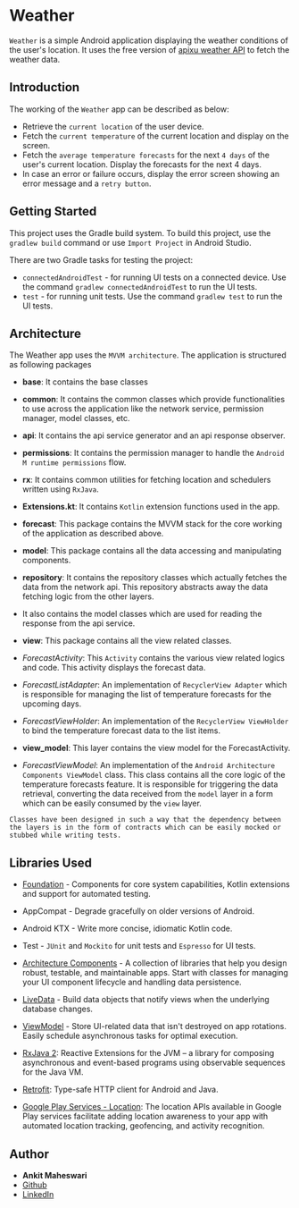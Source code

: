 # Weather

`Weather` is a simple Android application displaying the weather conditions of the user's location. It uses the free version of [apixu weather API](https://www.apixu.com/doc/) to fetch the weather data.

## Introduction
The working of the `Weather` app can be described as below:

- Retrieve the `current location` of the user device.
- Fetch the `current temperature` of the current location and display on the screen.
- Fetch the `average temperature forecasts` for the next `4 days` of the user's current location. Display the forecasts for the next 4 days.
-  In case an error or failure occurs, display the error screen showing an error message and a `retry button`.

## Getting Started

This project uses the Gradle build system. To build this project, use the `gradlew build` command or use `Import Project` in Android Studio.

There are two Gradle tasks for testing the project:

- `connectedAndroidTest` - for running UI tests on a connected device. Use the command `gradlew connectedAndroidTest` to run the UI tests.
- `test` - for running unit tests. Use the command `gradlew test` to run the UI tests.

## Architecture
The Weather app uses the `MVVM architecture`. The application is structured as following packages

-  <b>base</b>: It contains the base classes
-  <b>common</b>: It contains the common classes which provide functionalities to use across the application like the  network service, permission manager, model classes, etc.
-  <b>api</b>: It contains the api service generator and an api response observer.
-  <b>permissions</b>: It contains the permission manager to handle the `Android M runtime permissions` flow.
-  <b>rx</b>: It contains common utilities for fetching location and schedulers written using `RxJava`.
-  <b>Extensions.kt</b>: It contains `Kotlin` extension functions used in the app.

-  <b>forecast</b>: This package contains the MVVM stack for the core working of the application as described above.
-  <b>model</b>: This package contains all the data accessing and manipulating components.
-  <b>repository</b>: It contains the repository classes which actually fetches the data from the network api. This repository abstracts away the data fetching logic from the other layers.
- It also contains the model classes which are used for reading the response from the api service.
- <b>view</b>: This package contains all the view related classes.
- <i>ForecastActivity</i>: This `Activity` contains the various view related logics and code. This activity displays the forecast data.
- <i>ForecastListAdapter</i>: An implementation of  `RecyclerView Adapter` which is responsible for managing the list of temperature forecasts for the upcoming days.
- <i>ForecastViewHolder</i>: An implementation of the `RecyclerView ViewHolder` to bind the temperature forecast data to the list items.
- <b>view_model</b>: This layer contains the view model for the ForecastActivity.
- <i>ForecastViewModel</i>: An implementation of the `Android Architecture Components ViewModel` class. This class contains all the core logic of the temperature forecasts feature. It is responsible for triggering the data retrieval, converting the data received from the `model` layer in a form which can be easily consumed by the `view` layer.


`Classes have been designed in such a way that the dependency between the layers is in the form of contracts which can be easily mocked or stubbed while writing tests.`

## Libraries Used
- [Foundation](https://developer.android.com/jetpack/components) - Components for core system capabilities, Kotlin extensions and support for automated testing.
- AppCompat - Degrade gracefully on older versions of Android.
- Android KTX - Write more concise, idiomatic Kotlin code.
- Test - `JUnit` and `Mockito` for unit tests and `Espresso` for UI tests.

- [Architecture Components](https://developer.android.com/topic/libraries/architecture) - A collection of libraries that help you design robust, testable, and maintainable apps. Start with classes for managing your UI component lifecycle and handling data persistence.
- [LiveData](https://developer.android.com/topic/libraries/architecture/livedata) - Build data objects that notify views when the underlying database changes.
- [ViewModel](https://developer.android.com/topic/libraries/architecture/viewmodel) - Store UI-related data that isn't destroyed on app rotations. Easily schedule asynchronous tasks for optimal execution.

- [RxJava 2](https://github.com/ReactiveX/RxJava): Reactive Extensions for the JVM – a library for composing asynchronous and event-based programs using observable sequences for the Java VM.
- [Retrofit](https://square.github.io/retrofit/): Type-safe HTTP client for Android and Java.
- [Google Play Services - Location](https://developer.android.com/training/location): The location APIs available in Google Play services facilitate adding location awareness to your app with automated location tracking, geofencing, and activity recognition.


## Author
- <b>Ankit Maheswari</b>
- [Github](https://github.com/ankitmaheswari)
- [LinkedIn](https://www.linkedin.com/in/ankitmaheswari/)
